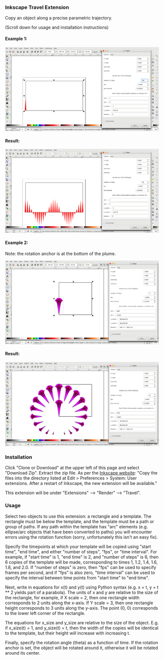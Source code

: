 ### Inkscape Travel Extension

Copy an object along a precise parametric trajectory.

(Scroll down for usage and installation instructions)

#### Example 1:

![cosine_1](cosine_1.png "Cosine 1") 

#### Result:

![cosine_2](cosine_2.png "Cosine 2") 

#### Example 2:
Note: the rotation anchor is at the bottom of the plume.

![fan 1](fan_1.png "Fan 1")

#### Result:

![fan 2](fan_2.png "Fan 2")

### Installation

Click "Clone or Download" at the upper left of this page and select "Download Zip". Extract the zip file. As per the [Inkscape website](https://inkscape.org/en/gallery/%3Dextension/): "Copy the files into the directory listed at Edit > Preferences > System: User extensions. After a restart of Inkscape, the new extension will be available."

This extension will be under "Extensions" --> "Render" --> "Travel".

### Usage

Select two objects to use this extension: a rectangle and a template. The rectangle must be below the template, and the template must be a path or group of paths. If any path within the template has "arc" elements (e.g. ellipse/arc objects that have been converted to paths) you will encounter errors using the rotation function (sorry, unfortunately this isn't an easy fix).

Specify the timepoints at which your template will be copied using "start time", "end time", and either "number of steps", "fps", or "time interval". For example, if "start time" is 1, "end time" is 2, and "number of steps" is 6, then 6 copies of the template will be made, corresponding to times 1, 1.2, 1.4, 1.6, 1.8, and 2.0. If "number of steps" is zero, then "fps" can be used to specify frames per second, and if "fps" is also zero, "time interval" can be used to specify the interval between time points from "start time" to "end time".

Next, write in equations for x(t) and y(t) using Python syntax (e.g. x = t, y = t ** 2 yields part of a parabola). The units of x and y are relative to the size of the rectangle, for example, if X scale = 2, then one rectangle width corresponds to 2 units along the x-axis. If Y scale = 3, then one rectangle height corresponds to 3 units along the y-axis. The point (0, 0) corresponds to the lower left corner of the rectangle.

The equations for x_size and y_size are relative to the size of the object. E.g. if x_size(t) = 1, and y_size(t) = t, then the width of the copies will be identical to the template, but their height will increase with increasing t.

Finally, specify the rotation angle (theta) as a function of time. If the rotation anchor is set, the object will be rotated around it, otherwise it will be rotated around its center.
